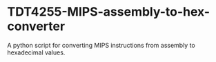 # TDT4255-MIPS-assembly-to-hex-converter
A python script for converting MIPS instructions from assembly to hexadecimal values.
